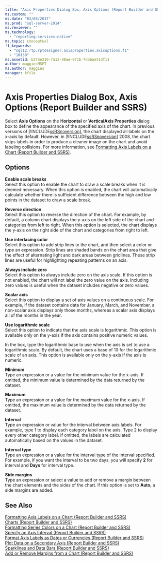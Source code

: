 ```yaml
---
title: "Axis Properties Dialog Box, Axis Options (Report Builder and SSRS) | Microsoft Docs"
ms.custom: ""
ms.date: "03/08/2017"
ms.prod: "sql-server-2014"
ms.reviewer: ""
ms.technology: 
  - "reporting-services-native"
ms.topic: conceptual
f1_keywords: 
  - "sql12.rtp.rptdesigner.axisproperties.axisoptions.f1"
  - "10138"
ms.assetid: b276e210-7a12-48ae-971b-7dabae51df11
author: maggiesMSFT
ms.author: maggies
manager: kfile
---
```

# Axis Properties Dialog Box, Axis Options (Report Builder and SSRS)
  Select **Axis Options** on the **Horizontal** or **VerticalAxis Properties** dialog box to define the appearance of the specified axis of the chart. In previous versions of [!INCLUDE[ssRSnoversion](../includes/ssrsnoversion-md.md)], the chart displayed all labels on the x-axis by default. However, in [!INCLUDE[ssRSnoversion](../includes/ssrsnoversion-md.md)] 2008, the chart skips labels in order to produce a cleaner image on the chart and avoid labeling collisions. For more information, see [Formatting Axis Labels on a Chart &#40;Report Builder and SSRS&#41;](report-design/formatting-axis-labels-on-a-chart-report-builder-and-ssrs.md).  
  
## Options  
 **Enable scale breaks**  
 Select this option to enable the chart to draw a scale breaks when it is deemed necessary. When this option is enabled, the chart will automatically calculate whether there is sufficient difference between the high and low points in the dataset to draw a scale break.  
  
 **Reverse direction**  
 Select this option to reverse the direction of the chart. For example, by default, a column chart displays the y-axis on the left side of the chart and categories from left to right. When this option is selected, the chart displays the y-axis on the right side of the chart and categories from right to left.  
  
 **Use interlacing color**  
 Select this option to add strip lines to the chart, and then select a color or type an expression. Strip lines are shaded bands on the chart area that give the effect of alternating light and dark areas between gridlines. These strip lines are useful for highlighting repeating patterns on an axis.  
  
 **Always include zero**  
 Select this option to always include zero on the axis scale. If this option is not enabled, the chart will not label the zero value on the axis. Including zero values is useful when the dataset includes negative or zero values.  
  
 **Scalar axis**  
 Select this option to display a set of axis values on a continuous scale. For example, if the dataset contains data for January, March, and November, a non-scalar axis displays only those months, whereas a scalar axis displays all of the months in the year.  
  
 **Use logarithmic scale**  
 Select this option to indicate that the axis scale is logarithmic. This option is available only on the y-axis if the axis contains positive numeric values.  
  
 In the box, type the logarithmic base to use when the axis is set to use a logarithmic scale. By default, the chart uses a base of 10 for the logarithmic scale of an axis. This option is available only on the y-axis if the axis is numeric.  
  
 **Minimum**  
 Type an expression or a value for the minimum value for the x-axis. If omitted, the minimum value is determined by the data returned by the dataset.  
  
 **Maximum**  
 Type an expression or a value for the maximum value for the x-axis. If omitted, the maximum value is determined by the data returned by the dataset.  
  
 **Interval**  
 Type an expression or value for the interval between axis labels. For example, type 1 to display each category label on the axis. Type 2 to display every other category label. If omitted, the labels are calculated automatically based on the values in the dataset.  
  
 **Interval type**  
 Type an expression or a value for the interval type of the interval specified. For example, if you want the interval to be two days, you will specify **2** for interval and **Days** for interval type.  
  
 **Side margins**  
 Type an expression or select a value to add or remove a margin between the chart elements and the sides of the chart. If this option is set to **Auto**, a side margins are added.  
  
## See Also  
 [Formatting Axis Labels on a Chart &#40;Report Builder and SSRS&#41;](report-design/formatting-axis-labels-on-a-chart-report-builder-and-ssrs.md)   
 [Charts &#40;Report Builder and SSRS&#41;](report-design/charts-report-builder-and-ssrs.md)   
 [Formatting Series Colors on a Chart &#40;Report Builder and SSRS&#41;](report-design/formatting-series-colors-on-a-chart-report-builder-and-ssrs.md)   
 [Specify an Axis Interval &#40;Report Builder and SSRS&#41;](report-design/specify-an-axis-interval-report-builder-and-ssrs.md)   
 [Format Axis Labels as Dates or Currencies &#40;Report Builder and SSRS&#41;](report-design/format-axis-labels-as-dates-or-currencies-report-builder-and-ssrs.md)   
 [Plot Data on a Secondary Axis &#40;Report Builder and SSRS&#41;](report-design/plot-data-on-a-secondary-axis-report-builder-and-ssrs.md)   
 [Sparklines and Data Bars &#40;Report Builder and SSRS&#41;](report-design/sparklines-and-data-bars-report-builder-and-ssrs.md)   
 [Add or Remove Margins from a Chart &#40;Report Builder and SSRS&#41;](report-design/add-or-remove-margins-from-a-chart-report-builder-and-ssrs.md)  
  
  
